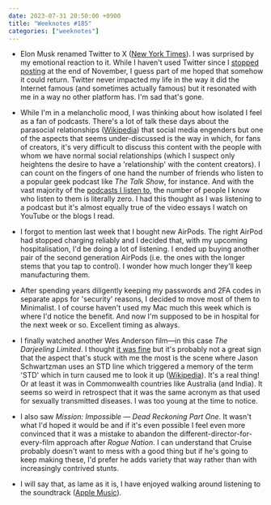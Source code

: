 ```yaml
---
date: 2023-07-31 20:50:00 +0900
title: "Weeknotes #185"
categories: ["weeknotes"]
---
```


- Elon Musk renamed Twitter to X ([New York Times](https://www.nytimes.com/2023/07/23/business/elon-musk-twitter-logo.html)). I was surprised by my emotional reaction to it. While I haven't used Twitter since I [stopped posting](https://updates.inqk.net/post/1668914460.html) at the end of November, I guess part of me hoped that somehow it could return. Twitter never impacted my life in the way it did the Internet famous (and sometimes actually famous) but it resonated with me in a way no other platform has. I'm sad that's gone.

- While I'm in a melancholic mood, I was thinking about how isolated I feel as a fan of podcasts. There's a lot of talk these days about the parasocial relationships ([Wikipedia](https://en.wikipedia.org/wiki/Parasocial_interaction)) that social media engenders but one of the aspects that seems under-discussed is the way in which, for fans of creators, it's very difficult to discuss this content with the people with whom we have normal social relationships (which I suspect only heightens the desire to have a 'relationship' with the content creators). I can count on the fingers of one hand the number of friends who listen to a popular geek podcast like _The Talk Show_, for instance. And with the vast majority of the [podcasts I listen to](https://articles.inqk.net/2023/05/29/podcasts-spring-2023.html), the number of people I know who listen to them is literally zero. I had this thought as I was listening to a podcast but it's almost equally true of the video essays I watch on YouTube or the blogs I read.

- I forgot to mention last week that I bought new AirPods. The right AirPod had stopped charging reliably and I decided that, with my upcoming hospitalisation, I'd be doing a lot of listening. I ended up buying another pair of the second generation AirPods (i.e. the ones with the longer stems that you tap to control). I wonder how much longer they'll keep manufacturing them.

- After spending years diligently keeping my passwords and 2FA codes in separate apps for 'security' reasons, I decided to move most of them to Minimalist. I of course haven't used my Mac much this week which is where I'd notice the benefit. And now I'm supposed to be in hospital for the next week or so. Excellent timing as always.

- I finally watched another Wes Anderson film—in this case _The Darjeeling Limited_. I thought [it was fine](https://letterboxd.com/pyrmont/film/the-darjeeling-limited/) but it's probably not a great sign that the aspect that's stuck with me the most is the scene where Jason Schwartzman uses an STD line which triggered a memory of the term 'STD' which in turn caused me to look it up ([Wikipedia](https://en.wikipedia.org/wiki/Subscriber_trunk_dialling)). It's a real thing! Or at least it was in Commonwealth countries like Australia (and India). It seems so weird in retrospect that it was the same acronym as that used for sexually transmitted diseases. I was too young at the time to notice.

- I also saw _Mission: Impossible — Dead Reckoning Part One_. It wasn't what I'd hoped it would be and if it's even possible I feel even more convinced that it was a mistake to abandon the different-director-for-every-film approach after _Rogue Nation_. I can understand that Cruise probably doesn't want to mess with a good thing but if he's going to keep making these, I'd prefer he adds variety that way rather than with increasingly contrived stunts.

- I will say that, as lame as it is, I have enjoyed walking around listening to the soundtrack ([Apple Music](https://music.apple.com/us/album/mission-impossible-dead-reckoning-pt-one-music-from/1694312430)).
